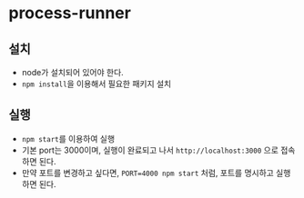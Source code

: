 # process-runner

## 설치
- node가 설치되어 있어야 한다.
- `npm install`을 이용해서 필요한 패키지 설치

## 실행
- `npm start`를 이용하여 실행
- 기본 port는 3000이며, 실행이 완료되고 나서 `http://localhost:3000` 으로 접속하면 된다.
- 만약 포트를 변경하고 싶다면, `PORT=4000 npm start` 처럼, 포트를 명시하고 실행하면 된다.
